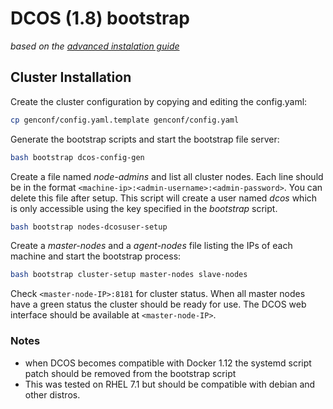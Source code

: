 
# DCOS (1.8) bootstrap
*based on the [advanced instalation guide](https://dcos.io/docs/1.8/administration/installing/custom/advanced/)*

## Cluster Installation
Create the cluster configuration by copying and editing the config.yaml:
```sh
cp genconf/config.yaml.template genconf/config.yaml
```
Generate the bootstrap scripts and start the bootstrap file server:
```sh
bash bootstrap dcos-config-gen
```
Create a file named *node-admins* and list all cluster nodes. Each line should be in the format
`<machine-ip>:<admin-username>:<admin-password>`. You can delete this file after setup. This 
script will create a user named *dcos* which is only accessible using the key specified in the *bootstrap*
script. 
```sh
bash bootstrap nodes-dcosuser-setup
```
Create a *master-nodes* and a *agent-nodes* file listing the IPs of each machine and start 
the bootstrap process:
```sh
bash bootstrap cluster-setup master-nodes slave-nodes
```
Check `<master-node-IP>:8181` for cluster status. When all master nodes have a green status the cluster
should be ready for use. The DCOS web interface should be available at `<master-node-IP>`.

### Notes
- when DCOS becomes compatible with Docker 1.12 the systemd script patch should be removed from
	the bootstrap script
- This was tested on RHEL 7.1 but should be compatible with debian and other distros.  
